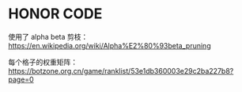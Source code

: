 # HONOR CODE

使用了 alpha beta 剪枝：https://en.wikipedia.org/wiki/Alpha%E2%80%93beta_pruning

每个格子的权重矩阵：https://botzone.org.cn/game/ranklist/53e1db360003e29c2ba227b8?page=0